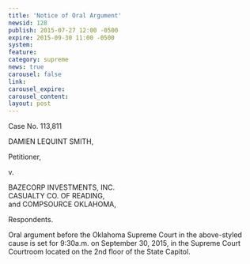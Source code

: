 ```yaml
---
title: 'Notice of Oral Argument'
newsid: 128
publish: 2015-07-27 12:00 -0500
expire: 2015-09-30 11:00 -0500
system: 
feature: 
category: supreme
news: true
carousel: false
link: 
carousel_expire: 
carousel_content: 
layout: post
---
```

<div style=""><p>Case No. 113,811</p>
<p>DAMIEN LEQUINT SMITH,  
</p>
<p>Petitioner,</p>
<p>v.</p>
<p>BAZECORP INVESTMENTS, INC.<br>
CASUALTY CO. OF READING,<br>
and COMPSOURCE OKLAHOMA,</p>
<p>Respondents.</p>
<p>Oral argument before the Oklahoma Supreme Court in the above-styled cause is set for 9:30a.m. on September 30, 2015, in the Supreme Court Courtroom located on the 2nd floor of the State Capitol.</p>
</div>